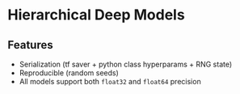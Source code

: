 # Hierarchical Deep Models

## Features
* Serialization (tf saver + python class hyperparams + RNG state)
* Reproducible (random seeds)
* All models support both `float32` and `float64` precision
